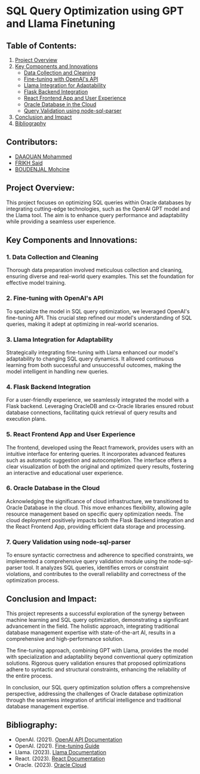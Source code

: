 # SQL Query Optimization using GPT and Llama Finetuning

## Table of Contents:
1. [Project Overview](#project-overview)
2. [Key Components and Innovations](#key-components-and-innovations)
   - [Data Collection and Cleaning](#1-data-collection-and-cleaning)
   - [Fine-tuning with OpenAI's API](#2-fine-tuning-with-openais-api)
   - [Llama Integration for Adaptability](#3-llama-integration-for-adaptability)
   - [Flask Backend Integration](#4-flask-backend-integration)
   - [React Frontend App and User Experience](#5-react-frontend-app-and-user-experience)
   - [Oracle Database in the Cloud](#6-oracle-database-in-the-cloud)
   - [Query Validation using node-sql-parser](#7-query-validation-using-node-sql-parser)
3. [Conclusion and Impact](#conclusion-and-impact)
4. [Bibliography](#bibliography)

## Contributors:

- [DAAOUAN Mohammed](https://github.com/Daaouan-Mohammed)
- [FRIKH Said](https://github.com/Frikh-Said)
- [BOUDENJAL Mohcine](https://github.com/boudenjal-mohcine)

## Project Overview:

This project focuses on optimizing SQL queries within Oracle databases by integrating cutting-edge technologies, such as the OpenAI GPT model and the Llama tool. The aim is to enhance query performance and adaptability while providing a seamless user experience.

## Key Components and Innovations:

### 1. Data Collection and Cleaning

Thorough data preparation involved meticulous collection and cleaning, ensuring diverse and real-world query examples. This set the foundation for effective model training.

### 2. Fine-tuning with OpenAI's API

To specialize the model in SQL query optimization, we leveraged OpenAI's fine-tuning API. This crucial step refined our model's understanding of SQL queries, making it adept at optimizing in real-world scenarios.

### 3. Llama Integration for Adaptability

Strategically integrating fine-tuning with Llama enhanced our model's adaptability to changing SQL query dynamics. It allowed continuous learning from both successful and unsuccessful outcomes, making the model intelligent in handling new queries.

### 4. Flask Backend Integration

For a user-friendly experience, we seamlessly integrated the model with a Flask backend. Leveraging OracleDB and cx-Oracle libraries ensured robust database connections, facilitating quick retrieval of query results and execution plans.

### 5. React Frontend App and User Experience

The frontend, developed using the React framework, provides users with an intuitive interface for entering queries. It incorporates advanced features such as automatic suggestion and autocompletion. The interface offers a clear visualization of both the original and optimized query results, fostering an interactive and educational user experience.

### 6. Oracle Database in the Cloud

Acknowledging the significance of cloud infrastructure, we transitioned to Oracle Database in the cloud. This move enhances flexibility, allowing agile resource management based on specific query optimization needs. The cloud deployment positively impacts both the Flask Backend integration and the React Frontend App, providing efficient data storage and processing.

### 7. Query Validation using node-sql-parser

To ensure syntactic correctness and adherence to specified constraints, we implemented a comprehensive query validation module using the node-sql-parser tool. It analyzes SQL queries, identifies errors or constraint violations, and contributes to the overall reliability and correctness of the optimization process.

## Conclusion and Impact:

This project represents a successful exploration of the synergy between machine learning and SQL query optimization, demonstrating a significant advancement in the field. The holistic approach, integrating traditional database management expertise with state-of-the-art AI, results in a comprehensive and high-performance solution.

The fine-tuning approach, combining GPT with Llama, provides the model with specialization and adaptability beyond conventional query optimization solutions. Rigorous query validation ensures that proposed optimizations adhere to syntactic and structural constraints, enhancing the reliability of the entire process.

In conclusion, our SQL query optimization solution offers a comprehensive perspective, addressing the challenges of Oracle database optimization through the seamless integration of artificial intelligence and traditional database management expertise.

## Bibliography:
- OpenAI. (2021). [OpenAI API Documentation](https://beta.openai.com/docs/)
- OpenAI. (2021). [Fine-tuning Guide](https://platform.openai.com/docs/guides/fine-tuning)
- Llama. (2023). [Llama Documentation](https://llama.ai/)
- React. (2023). [React Documentation](https://reactjs.org/)
- Oracle. (2023). [Oracle Cloud](https://www.oracle.com/cloud/)
